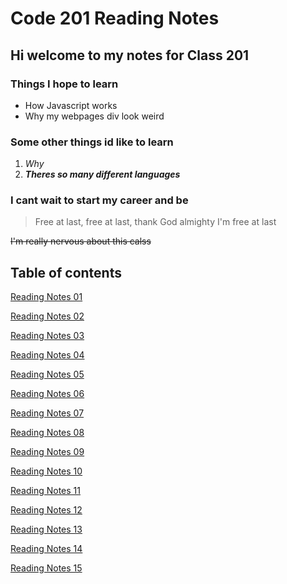 # Code 201 Reading Notes

## Hi welcome to my notes for **Class 201**

### Things I hope to learn

* How Javascript works
* Why my webpages div look weird

### Some other things id like to learn

1. *Why*
2. ***Theres so many different languages***

### I cant wait to start my career and be
> Free at last, free at last, thank God almighty I'm free at last


~~I'm really nervous about this calss~~


## Table of contents

[Reading Notes 01](read01.md)

[Reading Notes 02](read02.md)

[Reading Notes 03](read03.md)

[Reading Notes 04](read04.md)

[Reading Notes 05](read05.md)

[Reading Notes 06](read06.md)

[Reading Notes 07](read07.md)

[Reading Notes 08](read08.md)

[Reading Notes 09](read09.md)

[Reading Notes 10](read10.md)

[Reading Notes 11](read11.md)

[Reading Notes 12](read12.md)

[Reading Notes 13](read13.md)

[Reading Notes 14](read14.md)

[Reading Notes 15](read15.md)
